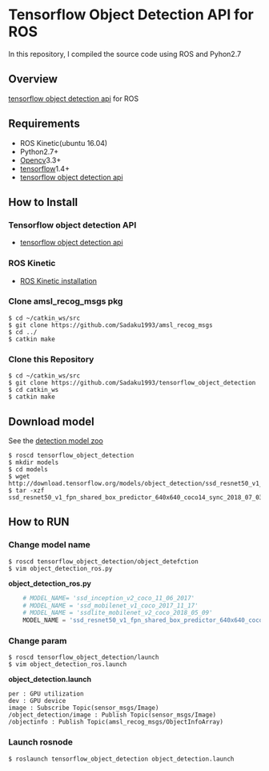 # Tensorflow Object Detection API for ROS
In this repository, I compiled the source code using ROS and Pyhon2.7

## Overview
[tensorflow object detection api](https://github.com/tensorflow/models/tree/master/research/object_detection) for ROS

## Requirements
- ROS Kinetic(ubuntu 16.04)
- Python2.7+
- [Opencv](https://opencv.org/)3.3+
- [tensorflow](https://www.tensorflow.org/install/)1.4+
- [tensorflow object detection api](https://github.com/tensorflow/models/tree/master/research/object_detection)

## How to Install
### Tensorflow object detection API
- [tensorflow object detection api](https://github.com/tensorflow/models/blob/master/research/object_detection/g3doc/installation.md)
### ROS Kinetic
- [ROS Kinetic installation](http://wiki.ros.org/ja/kinetic/Installation/Ubuntu)
### Clone amsl_recog_msgs pkg

```
$ cd ~/catkin_ws/src
$ git clone https://github.com/Sadaku1993/amsl_recog_msgs
$ cd ../
$ catkin make
```

### Clone this Repository

```
$ cd ~/catkin_ws/src
$ git clone https://github.com/Sadaku1993/tensorflow_object_detection
$ cd catkin_ws
$ catkin make
```

## Download model
See the [detection model zoo](https://github.com/tensorflow/models/blob/master/research/object_detection/g3doc/detection_model_zoo.md )

```
$ roscd tensorflow_object_detection
$ mkdir models
$ cd models
$ wget http://download.tensorflow.org/models/object_detection/ssd_resnet50_v1_fpn_shared_box_predictor_640x640_coco14_sync_2018_07_03.tar.gz 
$ tar -xzf ssd_resnet50_v1_fpn_shared_box_predictor_640x640_coco14_sync_2018_07_03.tar.gz 
```

## How to RUN
### Change model name 
```
$ roscd tensorflow_object_detection/object_detefction
$ vim object_detection_ros.py
```
**object_detection_ros.py**

```python
    # MODEL_NAME= 'ssd_inception_v2_coco_11_06_2017'
    # MODEL_NAME = 'ssd_mobilenet_v1_coco_2017_11_17'
    # MODEL_NAME = 'ssdlite_mobilenet_v2_coco_2018_05_09'
    MODEL_NAME = 'ssd_resnet50_v1_fpn_shared_box_predictor_640x640_coco14_sync_2018_07_03'
```

### Change param

```
$ roscd tensorflow_object_detection/launch
$ vim object_detection_ros.launch
```

**object_detection.launch**

```
per : GPU utilization
dev : GPU device
image : Subscribe Topic(sensor_msgs/Image)
/object_detection/image : Publish Topic(sensor_msgs/Image)
/objectinfo : Publish Topic(amsl_recog_msgs/ObjectInfoArray)
```

### Launch rosnode

```
$ roslaunch tensorflow_object_detection object_detection.launch
```
